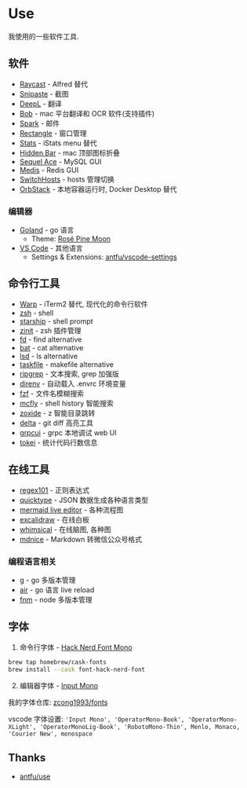 # Use

我使用的一些软件工具.

## 软件

- [Raycast](https://www.raycast.com) - Alfred 替代
- [Snipaste](https://zh.snipaste.com) - 截图
- [DeepL](https://www.deepl.com) - 翻译
- [Bob](https://bobtranslate.com) - mac 平台翻译和 OCR 软件(支持插件)
- [Spark](https://sparkmailapp.com) - 邮件
- [Rectangle](https://rectangleapp.com) - 窗口管理
- [Stats](https://github.com/exelban/stats) - iStats menu 替代
- [Hidden Bar](https://github.com/dwarvesf/hidden) - mac 顶部图标折叠
- [Sequel Ace](https://github.com/Sequel-Ace/Sequel-Ace) - MySQL GUI
- [Medis](https://github.com/luin/medis) - Redis GUI
- [SwitchHosts](https://github.com/oldj/SwitchHosts) - hosts 管理切换
- [OrbStack](https://orbstack.dev) - 本地容器运行时, Docker Desktop 替代

### 编辑器

- [Goland](https://www.jetbrains.com/go) - go 语言
  - Theme: [Rosé Pine Moon](https://github.com/jmorjsm/rose-pine-intellij)
- [VS Code](https://code.visualstudio.com) - 其他语言
  - Settings & Extensions: [antfu/vscode-settings](https://github.com/antfu/vscode-settings)

## 命令行工具

- [Warp](https://www.warp.dev) - iTerm2 替代, 现代化的命令行软件
- [zsh](https://zsh.org) - shell
- [starship](https://starship.rs) - shell prompt
- [zinit](https://github.com/zdharma-continuum/zinit) - zsh 插件管理
- [fd](https://github.com/sharkdp/fd) - find alternative
- [bat](https://github.com/sharkdp/bat) - cat alternative
- [lsd](https://github.com/Peltoche/lsd) - ls alternative
- [taskfile](https://taskfile.dev) - makefile alternative
- [ripgrep](https://github.com/BurntSushi/ripgrep) - 文本搜索, grep 加强版
- [direnv](https://github.com/direnv/direnv) - 自动载入 .envrc 环境变量
- [fzf](https://github.com/junegunn/fzf) - 文件名模糊搜索
- [mcfly](https://github.com/cantino/mcfly) - shell history 智能搜索
- [zoxide](https://github.com/ajeetdsouza/zoxide) - z 智能目录跳转
- [delta](https://github.com/dandavison/delta) - git diff 高亮工具
- [grpcui](https://github.com/fullstorydev/grpcui) - grpc 本地调试 web UI
- [tokei](https://github.com/XAMPPRocky/tokei) - 统计代码行数信息

## 在线工具

- [regex101](https://regex101.com) - 正则表达式
- [quicktype](https://app.quicktype.io) - JSON 数据生成各种语言类型
- [mermaid live editor](https://mermaid-js.github.io/mermaid-live-editor) - 各种流程图
- [excalidraw](https://excalidraw.com) - 在线白板
- [whimsical](https://whimsical.com) - 在线脑图, 各种图
- [mdnice](https://editor.mdnice.com) - Markdown 转微信公众号格式

### 编程语言相关

- [g](https://github.com/voidint/g) - go 多版本管理
- [air](https://github.com/cosmtrek/air) - go 语言 live reload
- [fnm](https://github.com/Schniz/fnm) - node 多版本管理

## 字体

1. 命令行字体 - [Hack Nerd Font Mono](https://github.com/ryanoasis/nerd-fonts)

```bash
brew tap homebrew/cask-fonts
brew install --cask font-hack-nerd-font
```

2. 编辑器字体 - [Input Mono](https://input.djr.com)

我的字体仓库: [zcong1993/fonts](https://github.com/zcong1993/fonts)

vscode 字体设置: `'Input Mono', 'OperatorMono-Book', 'OperatorMono-XLight', 'OperatorMonoLig-Book', 'RobotoMono-Thin', Menlo, Monaco, 'Courier New', monospace`

## Thanks

- [antfu/use](https://github.com/antfu/use)
